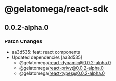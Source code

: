 # @gelatomega/react-sdk

## 0.0.2-alpha.0

### Patch Changes

- aa3d535: feat: react components
- Updated dependencies [aa3d535]
  - @gelatomega/react-dynamic@0.0.2-alpha.0
  - @gelatomega/react-privy@0.0.2-alpha.0
  - @gelatomega/react-types@0.0.2-alpha.0
